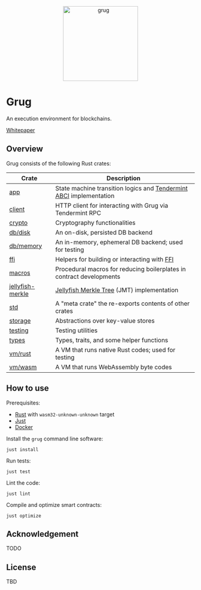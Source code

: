 <div align="center">
  <img src="https://left-curve.github.io/homepage/grug.jpg" alt="grug" width="200">
</div>

# Grug

An execution environment for blockchains.

[Whitepaper][grug]

## Overview

Grug consists of the following Rust crates:

| Crate                                         | Description                                                                |
| --------------------------------------------- | -------------------------------------------------------------------------- |
| [app](./crates/app)                           | State machine transition logics and [Tendermint ABCI][abci] implementation |
| [client](./crates/client/)                    | HTTP client for interacting with Grug via Tendermint RPC                   |
| [crypto](./crates/crypto)                     | Cryptography functionalities                                               |
| [db/disk](./crates/db/disk)                   | An on-disk, persisted DB backend                                           |
| [db/memory](./crates/db/memory)               | An in-memory, ephemeral DB backend; used for testing                       |
| [ffi](./crates/ffi)                           | Helpers for building or interacting with [FFI][ffi]                        |
| [macros](./crates/macros)                     | Procedural macros for reducing boilerplates in contract developments       |
| [jellyfish-merkle](./crates/jellyfish-merkle) | [Jellyfish Merkle Tree][jmt] (JMT) implementation                          |
| [std](./crates/std)                           | A "meta crate" the re-exports contents of other crates                     |
| [storage](./crates/storage)                   | Abstractions over key-value stores                                         |
| [testing](./crates/testing)                   | Testing utilities                                                          |
| [types](./crates/types)                       | Types, traits, and some helper functions                                   |
| [vm/rust](./crates/vm/rust)                   | A VM that runs native Rust codes; used for testing                         |
| [vm/wasm](./crates/vm/wasm)                   | A VM that runs WebAssembly byte codes                                      |

## How to use

Prerequisites:

- [Rust][rustup] with `wasm32-unknown-unknown` target
- [Just][just]
- [Docker][docker]

Install the `grug` command line software:

```shell
just install
```

Run tests:

```shell
just test
```

Lint the code:

```shell
just lint
```

Compile and optimize smart contracts:

```shell
just optimize
```

## Acknowledgement

TODO

## License

TBD

[abci]:   https://github.com/tendermint/tendermint/tree/main/spec/abci
[docker]: https://docs.docker.com/engine/install/
[grug]:   https://leftcurve.software/grug.html
[ffi]:    https://en.wikipedia.org/wiki/Foreign_function_interface
[jmt]:    https://developers.diem.com/docs/technical-papers/jellyfish-merkle-tree-paper/
[just]:   https://just.systems/man/en/
[rustup]: https://rustup.rs/
